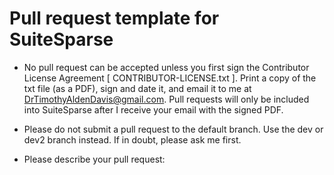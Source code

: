 # Pull request template for SuiteSparse

 * No pull request can be accepted unless you first sign the
    Contributor License Agreement [ CONTRIBUTOR-LICENSE.txt ]. Print a copy of
    the txt file (as a PDF), sign and date it, and email it to me at
    DrTimothyAldenDavis@gmail.com. Pull requests will only be included into
    SuiteSparse after I receive your email with the signed PDF.

 * Please do not submit a pull request to the default branch.  Use the
    dev or dev2 branch instead.  If in doubt, please ask me first.

 * Please describe your pull request:

